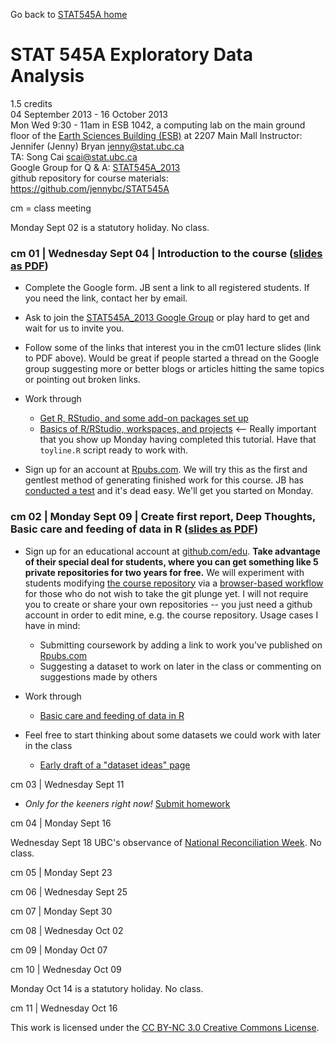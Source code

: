 Go back to [STAT545A home](index.html)

# STAT 545A Exploratory Data Analysis

1.5 credits  
04 September 2013 - 16 October 2013  
Mon Wed 9:30 - 11am in ESB 1042, a computing lab on the main ground floor of the [Earth Sciences Building (ESB)](http://www.maps.ubc.ca/?225) at 2207 Main Mall
Instructor: Jennifer (Jenny) Bryan <jenny@stat.ubc.ca>  
TA: Song Cai <scai@stat.ubc.ca>  
Google Group for Q & A: [STAT545A_2013](https://groups.google.com/forum/#!forum/stat545a_2013)  
github repository for course materials: <https://github.com/jennybc/STAT545A>


cm = class meeting

Monday Sept 02 is a statutory holiday. No class.

### cm 01 | Wednesday Sept 04 | Introduction to the course ([slides as PDF](2013-lectures/cm01_intro-to-course.pdf)) 

  * Complete the Google form. JB sent a link to all registered students. If you need the link, contact her by email.
  
  * Ask to join the [STAT545A_2013 Google Group](https://groups.google.com/forum/#!forum/stat545a_2013) or play hard to get and wait for us to invite you.

  * Follow some of the links that interest you in the cm01 lecture slides (link to PDF above). Would be great if people started a thread on the Google group suggesting more or better blogs or articles hitting the same topics or pointing out broken links.
  
  * Work through
    - [Get R, RStudio, and some add-on packages set up](block00_setup.html)
    - [Basics of R/RStudio, workspaces, and projects](block01_basicsWorkspaceWorkingDirProject.html) <-- Really important that you show up Monday having completed this tutorial. Have that `toyline.R` script ready to work with.
    
  * Sign up for an account at [Rpubs.com](http://rpubs.com). We will try this as the first and gentlest method of generating finished work for this course. JB has [conducted a test](http://rpubs.com/jennybc) and it's dead easy. We'll get you started on Monday.

### cm 02 | Monday Sept 09 | Create first report, Deep Thoughts, Basic care and feeding of data in R ([slides as PDF](2013-lectures/cm02_compileNotebook-publishRpubs-deepThoughts.pdf))

  * Sign up for an educational account at [github.com/edu](https://github.com/edu). **Take advantage of their special deal for students, where you can get something like 5 private repositories for two years for free.** We will experiment with students modifying [the course repository](https://github.com/jennybc/STAT545A) via a [browser-based workflow](https://github.com/blog/1557-github-flow-in-the-browser) for those who do not wish to take the git plunge yet. I will not require you to create or share your own repositories -- you just need a github account in order to edit mine, e.g. the course repository. Usage cases I have in mind:
    - Submitting coursework by adding a link to work you've published on [Rpubs.com](http://rpubs.com)
    - Suggesting a dataset to work on later in the class or commenting on suggestions made by others
    
  * Work through
    - [Basic care and feeding of data in R](block02_importInspectAccess.html)
    
  * Feel free to start thinking about some datasets we could work with later in the class
    - [Early draft of a "dataset ideas" page](dataset-ideas.html)

cm 03 | Wednesday Sept 11

  * *Only for the keeners right now!* [Submit homework](hm01_hw-submission-dryrun.html)

cm 04 | Monday Sept 16

Wednesday Sept 18 UBC's observance of [National Reconciliation Week](http://irsi.aboriginal.ubc.ca). No class.

cm 05 | Monday Sept 23

cm 06 | Wednesday Sept 25

cm 07 | Monday Sept 30

cm 08 | Wednesday Oct 02

cm 09 | Monday Oct 07

cm 10 | Wednesday Oct 09

Monday Oct 14 is a statutory holiday. No class.

cm 11 | Wednesday Oct 16

<div class="footer">
This work is licensed under the  <a href="http://creativecommons.org/licenses/by-nc/3.0/">CC BY-NC 3.0 Creative Commons License</a>.
</div>